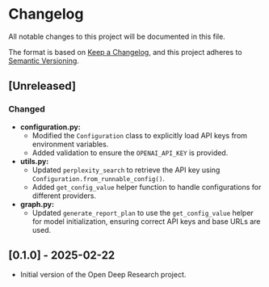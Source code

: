 # Changelog

All notable changes to this project will be documented in this file.

The format is based on [Keep a Changelog](https://keepachangelog.com/en/1.0.0/),
and this project adheres to [Semantic Versioning](https://semver.org/spec/v2.0.0.html).

## [Unreleased]

### Changed

- **configuration.py:**
  - Modified the `Configuration` class to explicitly load API keys from environment variables.
  - Added validation to ensure the `OPENAI_API_KEY` is provided.
- **utils.py:**
  - Updated `perplexity_search` to retrieve the API key using `Configuration.from_runnable_config()`.
  - Added `get_config_value` helper function to handle configurations for different providers.
- **graph.py:**
  - Updated `generate_report_plan` to use the `get_config_value` helper for model initialization, ensuring correct API keys and base URLs are used.

## [0.1.0] - 2025-02-22

- Initial version of the Open Deep Research project.